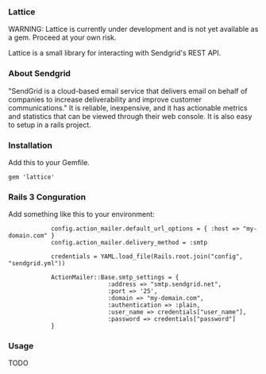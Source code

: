 ### Lattice ###

WARNING: Lattice is currently under development and is not yet available as a gem. Proceed at your own risk.

Lattice is a small library for interacting with Sendgrid's REST API.


### About Sendgrid ###

"SendGrid is a cloud-based email service that delivers email on behalf of companies to increase deliverability and improve customer communications." It is reliable, inexpensive, and it has actionable metrics and statistics that can be viewed through their web console. It is also easy to setup in a rails project.

### Installation ###

Add this to your Gemfile.

`gem 'lattice'`

### Rails 3 Conguration ###

Add something like this to your environment:

				config.action_mailer.default_url_options = { :host => "my-domain.com" }
				config.action_mailer.delivery_method = :smtp

				credentials = YAML.load_file(Rails.root.join("config", "sendgrid.yml"))

				ActionMailer::Base.smtp_settings = {
								:address => "smtp.sendgrid.net",
								:port => '25',
								:domain => "my-domain.com",
								:authentication => :plain,
								:user_name => credentials["user_name"],
								:password => credentials["password"]
				}

### Usage ###
TODO
